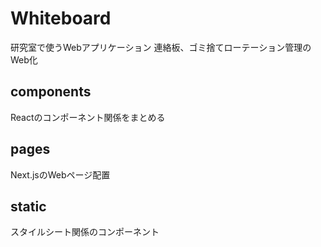 # Whiteboard
研究室で使うWebアプリケーション
連絡板、ゴミ捨てローテーション管理のWeb化
## components
Reactのコンポーネント関係をまとめる
## pages
Next.jsのWebページ配置
## static
スタイルシート関係のコンポーネント
